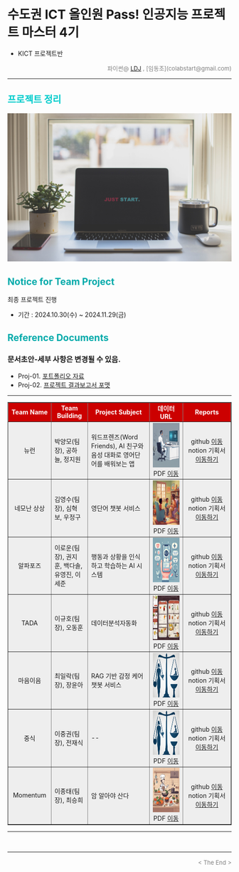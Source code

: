 
# 수도권 ICT 올인원 Pass! 인공지능 프로젝트 마스터 4기
* KICT 프로젝트반

<div align='right'>
	<font size=2 color='gray'>파이썬@ <font color='blue'>
	   <a href='https://www.facebook.com/dongjo.lim.7'>LDJ</a>
	</font>, [임동조](colabstart@gmail.com)</font></div>
<hr>

<h2><font color="#00CCCC"><b> 프로젝트 정리 </b></font></h2>

<img src="./images/just_start.jpg">

## <font color='#00AAAA'>Notice for Team Project</font>

최종 프로젝트 진행
* 기간 : 2024.10.30(수) ~ 2024.11.29(금) <br>

## <font color='#00AAAA'>Reference Documents</font>

### 문서초안-세부 사항은 변경될 수 있음.
- Proj-01. [포트폴리오 자료      ][proj-01]
- Proj-02. [프로젝트 결과보고서 포맷   ][proj-02]

[proj-01]:  ./docu/Goorm10_프로젝트보고서_포맷_OOO팀.docx "Go proj-01"
[proj-02]:  ./docu/팀별프로젝트수행_결과작성양식_kdigital.pptx "Go proj-02"

<hr>

<div align="left">
<table border=1 bgcolor="#EEEEEE">
	<tr bgcolor="#CC0000">
		<td width="100">
		<div align="center"><font color="#FFFFFF"><b>Team Name</b></font></div>
		</td>
		<td width="100">
		<div align="center"><font color="#FFFFFF"><b>Team Building</b></font></div>
		</td>
		<td width="300">
		<div align="center"><font color="#FFFFFF"><b>Project Subject</b></font></div>
		</td>
		<td width="150">
		<div align="center"><font color="#FFFFFF"><b>데이터 URL</b></font></div>
		<td width="200">
		<div align="center"><font color="#FFFFFF"><b>Reports</b></font></div>
		</td>
	</tr>
	<tr>
		<td>
		<div align="center"> 뉴런 </b> </div>
		</td>
		<td>
			<div align="left"> 박양모(팀장), 공하늘, 정지원 </div>
		</td>
		<td>
			<div align="left"> 워드프렌즈(Word Friends), AI 친구와 음성 대화로 영어단어를 배워보는 앱 </div>
		</td>
		<td>
			<div align="center"> <a href="">
			<img src='images/teamlogo_DrI.png' width=200 height=100  alt="---"></a> 
			PDF <a href="https://ldjwj.github.io/Goorm_2024_ICT234_allinOne/04_Project_Fourth/last_reports/Team_NewLearn_last_V10.pdf"> 이동 </a>			
			</div>
		</td>
	   <td>
		   <div align="center"> github  <a href=""> 이동  </a></div>
		   <div align="center"> notion 기획서 <a href="https://common-soy-74d.notion.site/135fb2cff9d780dda9f1df123b209702?pvs=4"> 이동하기 </a> </div>
		</td>
	</tr>
	<tr>
		<td>
			<div align="center"> 네모난 상상 </b> </div>
	    </td>
		<td>
		    <div align="left"> 김영수(팀장), 심혁보, 우정구 </div>
		</td>
		<td>
			<div align="left"> 영단어 챗봇 서비스 </div>
		</td>
		<td>
			<div align="center"> <a href="">
			<img src='images/team_logo_dro.png' width=200 height=100  alt="---"></a> 
			PDF <a href="https://ldjwj.github.io/Goorm_2024_ICT234_allinOne/04_Project_Fourth/last_reports/Team_네모난상상_last_V10.pdf"> 이동 </a>			
			</div>
		</td>
	   <td>
		   <div align="center"> github  <a href=""> 이동  </a></div>
		   <div align="center"> notion 기획서 <a href="https://charming-surf-7d8.notion.site/Team-Project-13f5165f8bf0800e9b15dbbe0837f925"> 이동하기 </a> </div>
		   <div align="center"> </div>
		</td>
	</tr>
	<tr>
		<td>
		<div align="center"> 알파포즈 </b> </div>
		</td>
		<td>
			<div align="left"> 이로운(팀장), 권지훈, 백다솔, 유영진, 이세준 </div>
		</td>
		<td>
			<div align="left"> 행동과 상황을 인식하고 학습하는 AI 시스템 </div>
		</td>
		<td>
			<div align="center"> <a href="">
			<img src='images/teamLogo_healthMate.png' width=200 height=100  alt="---"></a> 
			PDF <a href="https://ldjwj.github.io/Goorm_2024_ICT234_allinOne/04_Project_Fourth/last_reports/"> 이동 </a>			
			</div>
		</td>
	   <td>
		   <div align="center"> github  <a href=""> 이동  </a></div>
		   <div align="center"> notion 기획서 <a href="https://common-dinosaur-0d0.notion.site/pose-135d67be8ba480558cbaca134d9dce8d"> 이동하기 </a> </div>
		   <div align="center"> </div>
		</td>
	</tr>
	<tr>
		<td>
		<div align="center"> TADA </b> </div>
		</td>
		<td>
			<div align="left"> 이규호(팀장), 오동훈 </div>
		</td>
		<td>
			<div align="left"> 데이터분석자동화  </div>
		</td>
		<td>
			<div align="center"> <a href="">
			<img src='images/team_logo_snapx.png' width=200 height=100  alt="---"></a> 
			PDF <a href="https://ldjwj.github.io/Goorm_2024_ICT234_allinOne/04_Project_Fourth/last_reports/"> 이동 </a>			
			</div>
		</td>
	   <td>
		   <div align="center"> github  <a href=""> 이동  </a></div>
		   <div align="center"> notion 기획서 <a href="https://snaiws.notion.site/13de112dcaa580ed812ef01d3e74b890?pvs=4"> 이동하기 </a> </div>
		   <div align="center"> </div>
		</td>
	<tr>
		<td>
		<div align="center"> 마음이음 </b> </div>
		</td>
		<td>
			<div align="left"> 최일락(팀장), 장윤아</div>
		</td>
		<td>
			<div align="left"> RAG 기반 감정 케어 챗봇 서비스 </div>
		</td>
		<td>
			<div align="center"> <a href="">
			<img src='images/logo_DocForge.png' width=200 height=100  alt="---"></a> 
			PDF <a href="https://ldjwj.github.io/Goorm_2024_ICT234_allinOne/04_Project_Fourth/last_reports/"> 이동 </a>			
			</div>
		</td>
	   <td>
		   <div align="center"> github  <a href=""> 이동  </a></div>
			<div align="center"> notion 기획서 <a href="https://beryl-phlox-3a4.notion.site/AI-13a7de1677de800bbacde75d1cfe762d?pvs=4"> 이동하기 </a> </div>
		</td>
	</tr>
	<tr>
		<td>
		<div align="center"> 중식 </b> </div>
		</td>
		<td>
			<div align="left"> 이중권(팀장), 전재식</div>
		</td>
		<td>
			<div align="left"> --  </div>
		</td>
		<td>
			<div align="center"> <a href="">
			<img src='images/logo_DocForge.png' width=200 height=100  alt="---"></a> 
			PDF <a href="https://ldjwj.github.io/Goorm_2024_ICT234_allinOne/04_Project_Fourth/last_reports/"> 이동 </a>			
			</div>
		</td>
	   <td>
		   <div align="center"> github  <a href=""> 이동  </a></div>
			<div align="center"> notion 기획서 <a href="https://www.notion.so/145e21014c0b80e5b15bc02c235701e9?pvs=4"> 이동하기 </a> </div>
		</td>
	</tr>
	<tr>
		<td>
		<div align="center"> Momentum </b> </div>
		</td>
		<td>
			<div align="left"> 이종태(팀장), 최승희 </div>
		</td>
		<td>
			<div align="left"> 암 알아야 산다 </div>
		</td>
		<td>
			<div align="center"> <a href="">
			<img src='images/teamlogo_pAlk.png' width=200 height=100  alt="---"></a> 
			PDF <a href="https://ldjwj.github.io/Goorm_2024_ICT23_allinOne/03_Project_Third/last_reports/"> 이동 </a>			
			</div>
		</td>
	   <td>
		   <div align="center"> github  <a href=""> 이동  </a></div>
		   <div align="center"> notion 기획서 <a href="--"> 이동하기 </a> </div>
		</td>
	</tr>
</table>
</div>
<hr>

<br>
<hr>
<div align='right'><font size=2 color='gray'> &lt; The End &gt; </font></div>

